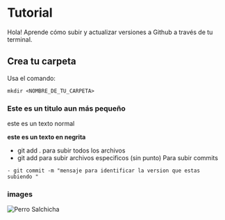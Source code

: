 # Tutorial

Hola! Aprende cómo subir y actualizar versiones a Github a través de tu terminal.

## Crea tu carpeta

Usa el comando:

```
mkdir <NOMBRE_DE_TU_CARPETA>
```

### Este es un titulo aun más pequeño

este es un texto normal

**este es un texto en negrita**

- git add . para subir todos los archivos
- git add para subir archivos especificos (sin punto)
  Para subir commits

```
- git commit -m "mensaje para identificar la version que estas subiendo "
```

### images

![Perro Salchicha](./images/istockphoto-1137958103-612x612.jpg)
